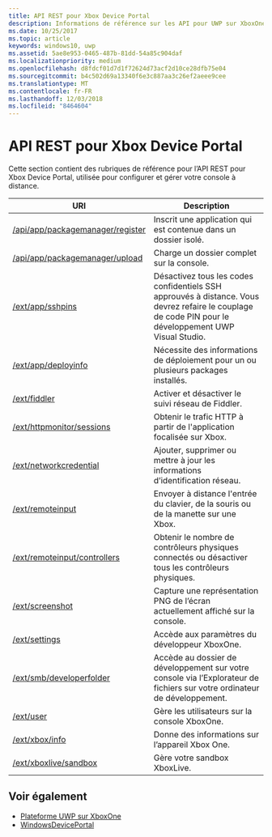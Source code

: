 ```yaml
---
title: API REST pour Xbox Device Portal
description: Informations de référence sur les API pour UWP sur XboxOne.
ms.date: 10/25/2017
ms.topic: article
keywords: windows10, uwp
ms.assetid: 5ae8e953-0465-487b-81dd-54a85c904daf
ms.localizationpriority: medium
ms.openlocfilehash: d8fdcf01d7d1f72624d73acf2d10ce28dfb75e04
ms.sourcegitcommit: b4c502d69a13340f6e3c887aa3c26ef2aeee9cee
ms.translationtype: MT
ms.contentlocale: fr-FR
ms.lasthandoff: 12/03/2018
ms.locfileid: "8464604"
---
```

# <a name="xbox-device-portal-rest-api"></a>API REST pour Xbox Device Portal

Cette section contient des rubriques de référence pour l’API REST pour Xbox Device Portal, utilisée pour configurer et gérer votre console à distance.

| URI        | Description |
|------------|-------------|
|[/api/app/packagemanager/register](wdp-loose-folder-register-api.md)| Inscrit une application qui est contenue dans un dossier isolé. |
|[/api/app/packagemanager/upload](wdp-folder-upload.md)| Charge un dossier complet sur la console. |
|[/ext/app/sshpins](uwp-sshpins-api.md)| Désactivez tous les codes confidentiels SSH approuvés à distance. Vous devrez refaire le couplage de code PIN pour le développement UWP Visual Studio. |
|[/ext/app/deployinfo](uwp-deployinfo-api.md)| Nécessite des informations de déploiement pour un ou plusieurs packages installés. |
|[/ext/fiddler](wdp-fiddler-api.md)| Activer et désactiver le suivi réseau de Fiddler. |
|[/ext/httpmonitor/sessions](wdp-httpMonitor-api.md)| Obtenir le trafic HTTP à partir de l'application focalisée sur Xbox. |
|[/ext/networkcredential](uwp-networkcredentials-api.md)| Ajouter, supprimer ou mettre à jour les informations d’identification réseau. |
|[/ext/remoteinput](uwp-remoteinput-api.md)| Envoyer à distance l'entrée du clavier, de la souris ou de la manette sur une Xbox. |
|[/ext/remoteinput/controllers](uwp-remoteinput-controllers-api.md)| Obtenir le nombre de contrôleurs physiques connectés ou désactiver tous les contrôleurs physiques. |
|[/ext/screenshot](wdp-media-capture-api.md)| Capture une représentation PNG de l’écran actuellement affiché sur la console. |
|[/ext/settings](wdp-xboxsettings-api.md)| Accède aux paramètres du développeur XboxOne. |
|[/ext/smb/developerfolder](wdp-smb-api.md)| Accède au dossier de développement sur votre console via l’Explorateur de fichiers sur votre ordinateur de développement. |
|[/ext/user](wdp-user-management.md)| Gère les utilisateurs sur la console XboxOne. |
|[/ext/xbox/info](wdp-xboxinfo-api.md)| Donne des informations sur l’appareil Xbox One. |
|[/ext/xboxlive/sandbox](wdp-sandbox-api.md)| Gère votre sandbox XboxLive. |

## <a name="see-also"></a>Voir également

- [Plateforme UWP sur XboxOne](index.md)
- [WindowsDevicePortal](../debug-test-perf/device-portal.md)